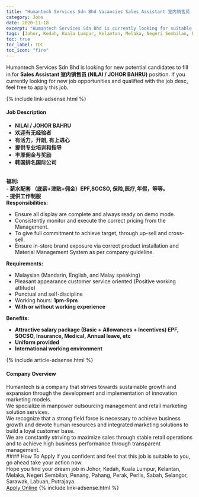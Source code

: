 ```yaml
---
title: "Humantech Services Sdn Bhd Vacancies Sales Assistant 室内销售员 (NILAI / JOHOR BAHRU)" 
category: Jobs 
date: 2020-11-18 
excerpt: "Humantech Services Sdn Bhd is currently looking for suitable person to fill in the Sales Assistant 室内销售员 (NILAI / JOHOR BAHRU) which positioned at Johor, Kedah, Kuala Lumpur, Kelantan, Melaka, Negeri Sembilan, Penang, Pahang, Perak, Perlis, Sabah, Selangor, Sarawak, Labuan, Putrajaya" 
tags: [Johor, Kedah, Kuala Lumpur, Kelantan, Melaka, Negeri Sembilan, Penang, Pahang, Perak, Perlis, Sabah, Selangor, Sarawak, Labuan, Putrajaya] 
toc: true 
toc_label: TOC 
toc_icon: "fire" 
--- 
```


<p>Humantech Services Sdn Bhd is looking for new potential candidates to fill in for <b>Sales Assistant 室内销售员 (NILAI / JOHOR BAHRU)</b> position. If you currently looking for new job opportunities and qualified with the job desc, feel free to apply this job.
</p>{% include link-adsense.html %} 
<div><div><div><h4>Job Description</h4></div></div><div><div><span><div><ul><li><strong>NILAI / JOHOR BAHRU</strong></li><li><strong>&#27426;&#36814;&#26377;&#26080;&#32463;&#39564;&#32773;</strong></li><li><strong>&#26377;&#27963;&#21147;&#65292;&#24320;</strong><strong>&#26391;,</strong><strong>&#160;&#26377;&#19978;&#36827;&#24515;</strong></li><li><strong>&#25552;&#20379;&#19987;&#19994;&#22521;&#35757;&#21644;&#25351;&#23548;</strong><strong>&#160;</strong></li><li><strong>&#20016;&#21402;&#20323;&#37329;&#19982;&#22870;&#21169;</strong></li><li><strong>&#38889;&#22269;&#25490;&#21517;&#22269;&#38469;&#20844;&#21496;</strong></li></ul><div><strong>&#8203;</strong></div><div><strong>&#31119;&#21033;:</strong></div><div><strong>&#8203;-&#160;</strong><strong><strong>&#34218;&#27700;&#37197;&#22871; &#65288;&#24213;&#34218;+&#27941;&#36148;+&#20323;&#37329;&#65289;EPF,SOCSO, &#20445;&#38505;,&#21307;&#30103;,&#24180;&#20551;&#65292;&#31561;&#31561;&#12290;</strong></strong></div><div><strong>- &#25552;&#20379;&#24037;&#20316;&#21046;&#26381;</strong></div><div><strong>Responsibilities:</strong></div><ul><li>Ensure all display are complete and always ready on demo mode.</li><li>Consistently monitor and execute the correct pricing from the Management.&#160;</li><li>To give full commitment to achieve target, through up-sell and cross-sell.</li><li>Ensure in-store brand exposure via correct product installation and Material Management System as per company guideline.</li></ul><div><strong>Requirements:</strong></div><ul><li>Malaysian (Mandarin, English, and Malay speaking)</li><li>Pleasant appearance customer service oriented (Positive working attitude)</li><li>Punctual and self-discipline</li><li>Working hours: <strong>1pm-9pm</strong></li><li><strong>With or without working experience</strong></li></ul><div><strong>Benefits:</strong></div><ul><li><strong>Attractive salary package (Basic + Allowances + Incentives) EPF, SOCSO, Insurance, Medical, Annual leave, etc</strong></li><li><strong>Uniform provided</strong></li><li><strong>International working environment</strong></li></ul></div></span></div></div></div> 
{% include article-adsense.html %} 
<div><div><div><h4>Company Overview</h4></div></div><div><div><span><div><div>
	Humantech is a company that strives towards sustainable growth and expansion through the development and implementation of innovation marketing models.</div>
<div>
<div>
		We specialize in manpower outsourcing management and retail marketing solution services.</div>
<div>
		We recognize that a strong field force is necessary to achieve business growth and devote human resources and integrated marketing solutions to build a loyal customer base.</div>
<div>
		We are constantly striving to maximize sales through stable retail operations and to achieve high business performance through transparent management.</div>
</div></div></span></div></div></div> 
#### How To Apply 
If you confident and feel that this job is suitable to you, go ahead take your action now. <br/> 
Hope you find your dream job in Johor, Kedah, Kuala Lumpur, Kelantan, Melaka, Negeri Sembilan, Penang, Pahang, Perak, Perlis, Sabah, Selangor, Sarawak, Labuan, Putrajaya. <br/> 
<a href="https://www.jobstreet.com.my/en/job/sales-assistant-室内销售员-nilai-johor-bahru-4426565?jobId=jobstreet-my-job-4426565&sectionRank=6&token=0~3578cd35-1363-4026-bf8c-6608e50f3597&fr=SRP%20View%20In%20New%20Ta" class="btn btn--info" target="_blank" rel="nofollow noopenner">Apply Online</a> 
{% include link-adsense.html %} 